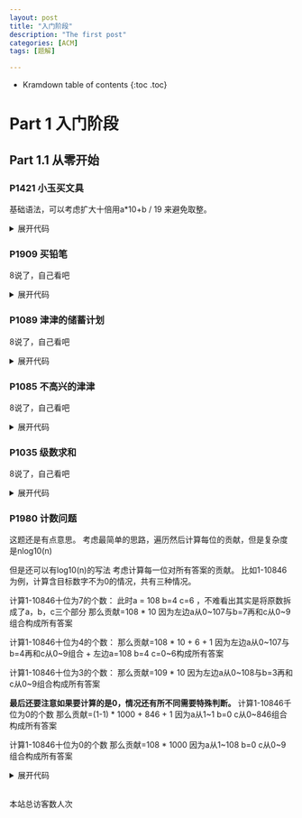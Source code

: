 ```yaml
---
layout: post
title: "入门阶段"
description: "The first post"
categories: [ACM]
tags: [题解]

---
```


* Kramdown table of contents
{:toc .toc}

# Part 1 入门阶段
## Part 1.1 从零开始
### P1421 小玉买文具

基础语法，可以考虑扩大十倍用a*10+b / 19 来避免取整。
<details> 
    <summary>展开代码</summary>
    {% highlight cpp %}
    #include <bits/stdc++.h>
    #define endl '\n'
    #define ll long long
    #define PB push_back
    #define POP pop_back
    #define INF 0x3f3f3f3f
    using namespace std;
    const int maxn = 1e5 + 10;

    int main(){			

        int a, b;
        cin >> a >> b;
        cout << (a * 10 + b) / 19;
        system("pause");
        return 0;
    }
    {% endhighlight %}
    </p>
</details>

### P1909 买铅笔
8说了，自己看吧
<details> 
    <summary>展开代码</summary>
    {% highlight cpp %}
    #include <bits/stdc++.h>
    #define endl '\n'
    #define ll long long
    #define PB push_back
    #define POP pop_back
    #define INF 0x3f3f3f3f
    using namespace std;
    const int maxn = 1e5 + 10;
    int n;
    int x, y, ans = INF;
    int main(){			

        cin >> n;
        for(int i = 1 ; i <= 3 ; ++ i){
            cin >> x >> y;
            ans = min(ans, ((n - 1) / x + 1) * y);
        }
        cout << ans;
        system("pause");
        return 0;   
    }
    {% endhighlight %}
</details>

### P1089 津津的储蓄计划
8说了，自己看吧
<details> 
    <summary>展开代码</summary>
    {% highlight cpp %}
    #include <bits/stdc++.h>
    #define endl '\n'
    #define ll long long
    #define PB push_back
    #define POP pop_back
    #define INF 0x3f3f3f3f
    using namespace std;
    const int maxn = 1e5 + 10;
    int a[13];
    int main(){			
        int ans = 0, mom = 0;
        for(int i = 1 ; i <= 12 ; ++ i){
            cin >> a[i];
            ans += 300;
            if(ans < a[i]){
                cout << "-" << i;
                // system("pause");
                return 0;
            }
            ans -= a[i];
            mom += ans / 100 * 100;
            ans %= 100;
        }
        cout << ans + mom * 1.2;
        system("pause");
        return 0;   
    }

    {% endhighlight %}
</details>

### P1085 不高兴的津津
8说了，自己看吧
<details> 
    <summary>展开代码</summary>
    {% highlight cpp %}
    #include <bits/stdc++.h>
    #define endl '\n'
    #define ll long long
    #define PB push_back
    #define POP pop_back
    #define INF 0x3f3f3f3f
    using namespace std;
    const int maxn = 1e5 + 10;
    int a, b, mx = -1, ans = 0;
    int main(){			
        for(int i = 1 ; i <= 7 ; ++ i){
            cin >> a >> b;
            if(a+b > 8 && a+b > mx){
                mx = a + b;
                ans = i;
            }
        }
        printf("%d", ans);
        system("pause");
        return 0;   
    }
    {% endhighlight %}
</details>

### P1035 级数求和
8说了，自己看吧
<details> 
    <summary>展开代码</summary>
    {% highlight cpp %}
    #include <bits/stdc++.h>
    #define endl '\n'
    #define ll long long
    #define PB push_back
    #define POP pop_back
    #define INF 0x3f3f3f3f
    using namespace std;
    const int maxn = 1e5 + 10;
    int main(){
        double ans = 0;
        int k;
        cin >> k;
        for(int i = 1 ; ; ++ i){
            ans += 1.0 / i;
            if(ans > k){
                cout << i << endl;
                break;
            }
        }
        system("pause");
        return 0;   
    }
    {% endhighlight %}
</details>

### P1980 计数问题
这题还是有点意思。
考虑最简单的思路，遍历然后计算每位的贡献，但是复杂度是nlog10(n)

但是还可以有log10(n)的写法
考虑计算每一位对所有答案的贡献。
比如1-10846为例，计算含目标数字不为0的情况，共有三种情况。

计算1-10846十位为7的个数：
此时a = 108 b=4 c=6 ，不难看出其实是将原数拆成了a，b，c三个部分
那么贡献=108 * 10 因为左边a从0~107与b=7再和c从0~9组合构成所有答案

计算1-10846十位为4的个数：
那么贡献=108 * 10 + 6 + 1 因为左边a从0~107与b=4再和c从0~9组合 + 左边a=108 b=4 c=0~6构成所有答案

计算1-10846十位为3的个数：
那么贡献=109 * 10 因为左边a从0~108与b=3再和c从0~9组合构成所有答案

**最后还要注意如果要计算的是0，情况还有所不同需要特殊判断。**
计算1-10846千位为0的个数
那么贡献=(1-1) * 1000 + 846 + 1 因为a从1~1 b=0 c从0~846组合构成所有答案

计算1-10846十位为0的个数
那么贡献=108 * 1000 因为a从1~108 b=0 c从0~9组合构成所有答案

<details> 
    <summary>展开代码</summary>
    {% highlight cpp %}
    #include <bits/stdc++.h>
    #define endl '\n'
    #define ll long long
    #define PB push_back
    #define POP pop_back
    #define INF 0x3f3f3f3f
    using namespace std;
    const int maxn = 1e5 + 10;

    int main(){
        int n, x;
        cin >> n >> x;
        int t = 1, ans = 0;
        while(t <= n){
            int a = n / (t * 10);
            int b = n / t % 10;
            int c = n % t;
            if(x){
                if(b < x) ans += a * t;
                if(b == x) ans += a * t + c + 1;
                if(b > x) ans += (a + 1) * t;
            }
            else{
                if(b) ans += a * t;
                else ans += (a - 1) * t + c + 1;
            }
            t *= 10;
        }
        cout << ans << endl;
        system("pause");
        return 0;   
    }

    {% endhighlight %}
</details>

[^1]: This is a footnote.

[kramdown]: https://kramdown.gettalong.org/
[Simple Texture]: https://github.com/yizeng/jekyll-theme-simple-texture

<!-- Link Gitalk 的支持文件  -->
<link rel="stylesheet" href="https://unpkg.com/gitalk/dist/gitalk.css">
<script src="https://unpkg.com/gitalk@latest/dist/gitalk.min.js"></script>
<div id="gitalk-container"></div>
<script type="text/javascript">
    var gitalk = new Gitalk({

    // gitalk的主要参数
        clientID: '33599ca507921d70615d',
        clientSecret: '1e6229b3a409aac51d5d51dc5458a9c257ca59a9',
        repo: '300id.github.io',
        owner: '300id',
        admin: ['300id'],
        id:'2021-05-02-how-to-build-a-blog',

    });
    gitalk.render('gitalk-container');
</script>
<!-- Gitalk end -->

<script async src="//busuanzi.ibruce.info/busuanzi/2.3/busuanzi.pure.mini.js"></script>
<span id="busuanzi_container_site_uv"><br>
  本站总访客数<span id="busuanzi_value_site_uv"></span>人次
</span>
